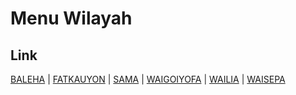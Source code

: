 # Menu Wilayah

## Link

[BALEHA](https://github.com/gigit-pemilu/pemilu-2024-82-maluku-utara/tree/main/pileg-dpr/hitung-suara/sub/82-maluku-utara/sub/05-kepulauan-sula/sub/08-sulabesi-timur/sub/2002-baleha)
 | 
[FATKAUYON](https://github.com/gigit-pemilu/pemilu-2024-82-maluku-utara/tree/main/pileg-dpr/hitung-suara/sub/82-maluku-utara/sub/05-kepulauan-sula/sub/08-sulabesi-timur/sub/2003-fatkauyon)
 | 
[SAMA](https://github.com/gigit-pemilu/pemilu-2024-82-maluku-utara/tree/main/pileg-dpr/hitung-suara/sub/82-maluku-utara/sub/05-kepulauan-sula/sub/08-sulabesi-timur/sub/2005-sama)
 | 
[WAIGOIYOFA](https://github.com/gigit-pemilu/pemilu-2024-82-maluku-utara/tree/main/pileg-dpr/hitung-suara/sub/82-maluku-utara/sub/05-kepulauan-sula/sub/08-sulabesi-timur/sub/2001-waigoiyofa)
 | 
[WAILIA](https://github.com/gigit-pemilu/pemilu-2024-82-maluku-utara/tree/main/pileg-dpr/hitung-suara/sub/82-maluku-utara/sub/05-kepulauan-sula/sub/08-sulabesi-timur/sub/2004-wailia)
 | 
[WAISEPA](https://github.com/gigit-pemilu/pemilu-2024-82-maluku-utara/tree/main/pileg-dpr/hitung-suara/sub/82-maluku-utara/sub/05-kepulauan-sula/sub/08-sulabesi-timur/sub/2006-waisepa)


